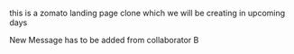 this is a zomato landing page clone which we will be creating in upcoming days

New Message has to be added from collaborator B
